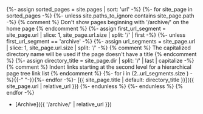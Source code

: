 {%- assign sorted_pages = site.pages | sort: 'url' -%}
{%- for site_page in sorted_pages -%}
  {%- unless site.paths_to_ignore contains site_page.path -%}
    {% comment %} Don't show pages beginning with '/archive/' on the home page {% endcomment %}
    {%- assign first_url_segment = site_page.url | slice: 1, site_page.url.size | split: '/' | first -%}
    {%- unless first_url_segment == 'archive' -%}
      {%- assign url_segments = site_page.url | slice: 1, site_page.url.size | split: '/' -%}
        {% comment %} The capitalized directory name will be used if the page doesn't have a title {% endcomment %}
        {%- assign directory_title = site_page.dir | split: '/' | last | capitalize -%}
        {% comment %} Indent links starting at the second level for a hierarchical page tree link list {% endcomment %}
        {%- for i in (2..url_segments.size ) -%}{{-"    "-}}{%- endfor -%}- [{{ site_page.title | default: directory_title }}]({{ site_page.url | relative_url }})
    {%- endunless %}
  {%- endunless %}
{% endfor -%}
- [Archive]({{ '/archive/' | relative_url }})

